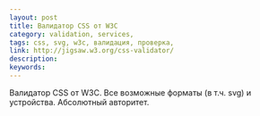 ```yaml
---
layout: post
title: Валидатор CSS от W3C
category: validation, services, 
tags: css, svg, w3c, валидация, проверка, 
link: http://jigsaw.w3.org/css-validator/
description: 
keywords: 
---
```


<p>Валидатор CSS от W3C. Все возможные форматы (в т.ч. svg) и устройства. Абсолютный авторитет.</p>
